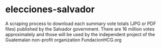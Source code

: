 # elecciones-salvador
A scraping process to download each summary vote totals (JPG or PDF files) published by the Salvador government. There are 16 million votes approximately and those will be used by the independent project of the Guatemalan non-profit organization FundacionHCG.org
